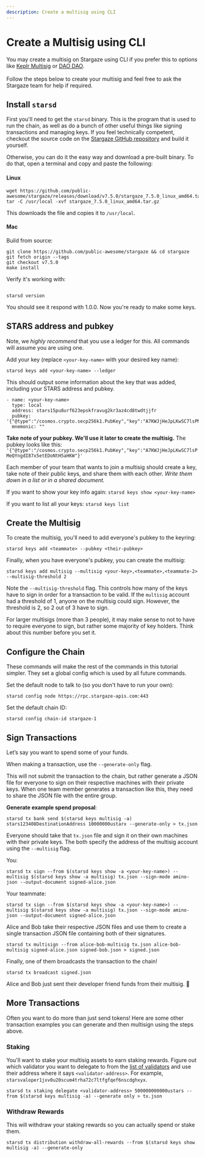 ```yaml
---
description: Create a multisig using CLI
---
```


# Create a Multisig using CLI

You may create a multisig on Stargaze using CLI if you prefer this to options like [Keplr Multisig](create-a-multisig-using-keplr.md) or [DAO DAO](create-a-multisig-using-dao-dao.md). \
\
Follow the steps below to create your multisig and feel free to ask the Stargaze team for help if required.

## Install `starsd`

First you'll need to get the `starsd` binary. This is the program that is used to run the chain, as well as do a bunch of other useful things like signing transactions and managing keys. If you feel technically competent, checkout the source code on the [Stargaze GitHub repository](https://github.com/public-awesome/stargaze) and build it yourself.

Otherwise, you can do it the easy way and download a pre-built binary. To do that, open a terminal and copy and paste the following:

#### Linux

```
wget https://github.com/public-awesome/stargaze/releases/download/v7.5.0/stargaze_7.5.0_linux_amd64.tar.gz
tar -C /usr/local -xvf stargaze_7.5.0_linux_amd64.tar.gz
```

This downloads the file and copies it to `/usr/local`.

#### Mac

Build from source:

```
git clone https://github.com/public-awesome/stargaze && cd stargaze
git fetch origin --tags
git checkout v7.5.0
make install
```

Verify it's working with:

```

starsd version

```

You should see it respond with 1.0.0. Now you're ready to make some keys.

## STARS address and pubkey

Note, we _highly recommend_ that you use a ledger for this. All commands will assume you are using one.

Add your key (replace `<your-key-name>` with your desired key name):

```
starsd keys add <your-key-name> --ledger
```

This should output some information about the key that was added, including your STARS address and pubkey.

```
- name: <your-key-name>
  type: local
  address: stars15pu8urf623epskfravug2kr3az4cd8twdtjjfr
  pubkey: '{"@type":"/cosmos.crypto.secp256k1.PubKey","key":"A7KWJjHeJpLKwSC7lsPMeQYngdI87x5etEDoNtH5aHKW"}'
  mnemonic: ""
```

**Take note of your pubkey. We'll use it later to create the multisig.** The pubkey looks like this: `'{"@type":"/cosmos.crypto.secp256k1.PubKey","key":"A7KWJjHeJpLKwSC7lsPMeQYngdI87x5etEDoNtH5aHKW"}'`

Each member of your team that wants to join a multisig should create a key, take note of their public keys, and share them with each other. _Write them down in a list or in a shared document._

If you want to show your key info again: `starsd keys show <your-key-name>`

If you want to list all your keys: `starsd keys list`

## Create the Multisig

To create the multisig, you'll need to add everyone's pubkey to the keyring:

```
starsd keys add <teammate> --pubkey <their-pubkey>
```

Finally, when you have everyone's pubkey, you can create the multisig:

```
starsd keys add multisig --multisig <your-key>,<teammate>,<teammate-2> --multisig-threshold 2
```

Note the `--multisig-threshold` flag. This controls how many of the keys have to sign in order for a transaction to be valid. If the `multisig` account had a threshold of 1, anyone on the multisig could sign. However, the threshold is 2, so 2 out of 3 have to sign.

For larger multisigs (more than 3 people), it may make sense to not to have to require everyone to sign, but rather some majority of key holders. Think about this number before you set it.

## Configure the Chain

These commands will make the rest of the commands in this tutorial simpler. They set a global config which is used by all future commands.

Set the default node to talk to (so you don't have to run your own):

```
starsd config node https://rpc.stargaze-apis.com:443
```

Set the default chain ID:

```
starsd config chain-id stargaze-1
```

## Sign Transactions

Let’s say you want to spend some of your funds.

When making a transaction, use the `--generate-only` flag.

This will not submit the transaction to the chain, but rather generate a JSON file for everyone to sign on their respective machines with their private keys. When one team member generates a transaction like this, they need to share the JSON file with the entire group.

**Generate example spend proposal**:

```
starsd tx bank send $(starsd keys multisig -a) stars123408DestinationAddress 10000000ustarx --generate-only > tx.json
```

Everyone should take that `tx.json` file and sign it on their own machines with their private keys. The both specify the address of the multisig account using the `--multisig` flag.

You:

```
starsd tx sign --from $(starsd keys show -a <your-key-name>) --multisig $(starsd keys show -a multisig) tx.json --sign-mode amino-json --output-document signed-alice.json
```

Your teammate:

```
starsd tx sign --from $(starsd keys show -a <your-key-name>) --multisig $(starsd keys show -a multisig) tx.json --sign-mode amino-json --output-document signed-alice.json
```

Alice and Bob take their respective JSON files and use them to create a single transaction JSON file containing both of their signatures.

```
starsd tx multisign --from alice-bob-multisig tx.json alice-bob-multisig signed-alice.json signed-bob.json > signed.json
```

Finally, one of them broadcasts the transaction to the chain!

```
starsd tx broadcast signed.json
```

Alice and Bob just sent their developer friend funds from their multisig. 🎉

## More Transactions

Often you want to do more than just send tokens! Here are some other transaction examples you can generate and then multisign using the steps above.

### Staking

You'll want to stake your multisig assets to earn staking rewards. Figure out which validator you want to delegate to from the [list of validators](https://app.stargaze.zone/stake) and use their address where it says `<validator-address>`. For example, `starsvaloper1jxv0u20scum4trha72c7ltfgfqef6nscdghxyx`.

```
starsd tx staking delegate <validator-address> 500000000000ustars --from $(starsd keys multisig -a) --generate only > tx.json
```

### Withdraw Rewards

This will withdraw your staking rewards so you can actually spend or stake them.

```
starsd tx distribution withdraw-all-rewards --from $(starsd keys show multisig -a) --generate-only
```
